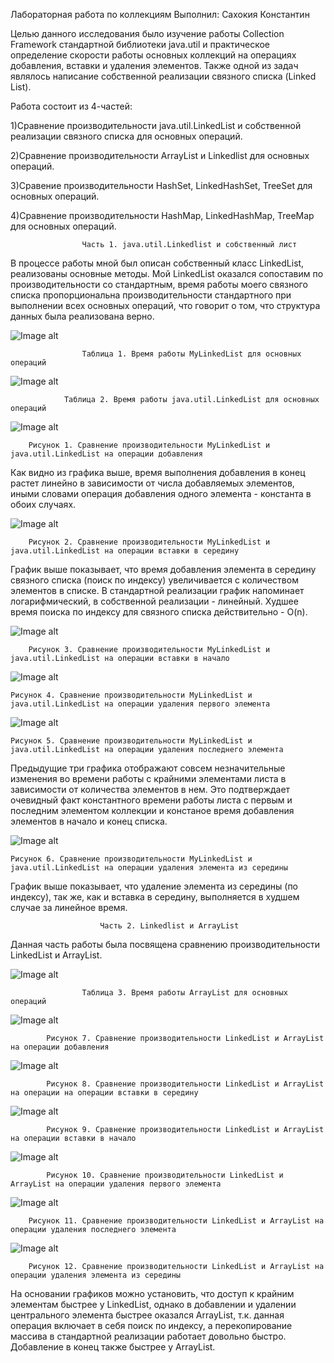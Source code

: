 Лабораторная работа по коллекциям
Выполнил: Сахокия Константин

Целью данного исследования было изучение работы Collection Framework
стандартной библиотеки java.util и практическое определение 
скорости работы основных коллекций на операциях добавления,
вставки и удаления элементов. Также одной из задач являлось
написание собственной реализации связного списка (Linked List).

Работа состоит из 4-частей:

1)Сравнение производительности java.util.LinkedList и собственной
реализации связного списка для основных операций.

2)Сравнение производительности ArrayList и Linkedlist для
основных операций.

3)Сравение производительности HashSet, LinkedHashSet, TreeSet
для основных операций.

4)Сравнение производительности HashMap, LinkedHashMap, TreeMap
для основных операций. 


					Часть 1. java.util.Linkedlist и собственный лист

В процессе работы мной был описан собственный класс LinkedList, реализованы
основные методы. Мой LinkedList оказался сопоставим по производительности со стандартным,
время работы моего связного списка пропорциональна производительности стандартного при выполнении 
всех основных операций, что говорит о том, что структура данных была реализована верно.

![Image alt](https://github.com/black20lion/Images/blob/main/MyLinkListTable.png)

					Таблица 1. Время работы MyLinkedList для основных операций
					
![Image alt](https://github.com/black20lion/Images/blob/main/LinkListTable.png)

				Таблица 2. Время работы java.util.LinkedList для основных операций
				
![Image alt](https://github.com/black20lion/Images/blob/main/FirstGraph.png)
				
		Рисунок 1. Сравнение производительности MyLinkedList и java.util.LinkedList на операции добавления
Как видно из графика выше, время выполнения добавления в конец растет линейно в зависимости от числа добавляемых элементов, иными словами операция добавления одного элемента - константа в обоих случаях.

![Image alt](https://github.com/black20lion/Images/blob/main/Graph2.png)

		Рисунок 2. Сравнение производительности MyLinkedList и java.util.LinkedList на операции вставки в середину
График выше показывает, что время добавления элемента в середину связного списка (поиск по индексу) увеличивается с количеством элементов в списке. В стандартной реализации график напоминает логарифмический, в собственной реализации - линейный. Худшее время поиска по индексу для связного списка действительно - O(n).

![Image alt](https://github.com/black20lion/Images/blob/main/Graph3.png)

		Рисунок 3. Сравнение производительности MyLinkedList и java.util.LinkedList на операции вставки в начало
		
![Image alt](https://github.com/black20lion/Images/blob/main/Graph4.png)

	Рисунок 4. Сравнение производительности MyLinkedList и java.util.LinkedList на операции удаления первого элемента
		
![Image alt](https://github.com/black20lion/Images/blob/main/Graph5.png)

	Рисунок 5. Сравнение производительности MyLinkedList и java.util.LinkedList на операции удаления последнего элемента
Предыдущие три графика отображают совсем незначительные изменения во времени работы с крайними элементами листа в зависимости от количества элементов в нем. Это подтверждает очевидный факт константного времени работы листа с первым и последним элементом коллекции и констаное время добавления элементов в начало и конец списка.

![Image alt](https://github.com/black20lion/Images/blob/main/Graph6.png)

	Рисунок 6. Сравнение производительности MyLinkedList и java.util.LinkedList на операции удаления элемента из середины
График выше показывает, что удаление элемента из середины (по индексу), так же, как и вставка в середину, выполняется в худшем случае за линейное время.

						Часть 2. Linkedlist и ArrayList
Данная часть работы была посвящена сравнению производительности LinkedList и ArrayList.

![Image alt](https://github.com/black20lion/Images/blob/main/Table3.png)


					Таблица 3. Время работы ArrayList для основных операций
![Image alt](https://github.com/black20lion/Images/blob/main/ArrayGraph1.png)

			Рисунок 7. Сравнение производительности LinkedList и ArrayList на операции добавления
	
![Image alt](https://github.com/black20lion/Images/blob/main/ArrayGraph2.png)

			Рисунок 8. Сравнение производительности LinkedList и ArrayList на операции на операции вставки в середину
	
![Image alt](https://github.com/black20lion/Images/blob/main/ArrayGraph3.png)
	
			Рисунок 9. Сравнение производительности LinkedList и ArrayList на операции вставки в начало
	
![Image alt](https://github.com/black20lion/Images/blob/main/ArrayGraph4.png)

			Рисунок 10. Сравнение производительности LinkedList и ArrayList на операции удаления первого элемента
	
![Image alt](https://github.com/black20lion/Images/blob/main/ArrayGraph5.png)

		Рисунок 11. Сравнение производительности LinkedList и ArrayList на операции удаления последнего элемента
	
![Image alt](https://github.com/black20lion/Images/blob/main/ArrayGraph6.png)

		Рисунок 12. Сравнение производительности LinkedList и ArrayList на операции удаления элемента из середины
На основании графиков можно установить, что доступ к крайним элементам быстрее у LinkedList, однако в добавлении и удалении центрального элемента быстрее оказался ArrayList, т.к. данная операция включает в себя поиск по индексу, а перекопирование массива в стандартной реализации работает довольно быстро. Добавление в конец также быстрее у ArrayList.
